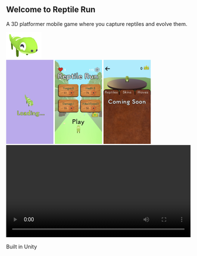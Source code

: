 ## Welcome to Reptile Run
A 3D platformer mobile game where you capture reptiles and evolve them.

<img alt="Image of Gecko's happy face" src="https://github.com/DevMoose-G/reptile-run/blob/main/Promotional/happy.gif?raw=true" width="96">

<div>
    <span><img alt="Image of Game Loading" src="https://github.com/DevMoose-G/reptile-run/blob/main/Promotional/Screenshots/LoadingIMG.PNG?raw=true" width="128"></span>
    <span><img alt="Image of the start screen for the game" src="https://github.com/DevMoose-G/reptile-run/blob/main/Promotional/Screenshots/StartIMG.PNG?raw=true" width="128"></span>
    <span><img alt="Image of the store menu for the game" src="https://github.com/DevMoose-G/reptile-run/blob/main/Promotional/Screenshots/StoreIMG.PNG?raw=true" width="128"></span>
</div>

<video controls width="500">
  <source src="https://github.com/DevMoose-G/reptile-run/blob/main/Promotional/Screenshots/Runthrough.mov?raw=true" type="video/mov" />
</video>

Built in Unity